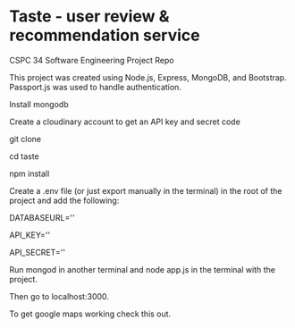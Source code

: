 # Taste - user review & recommendation service
CSPC 34 Software Engineering Project Repo

This project was created using Node.js, Express, MongoDB, and Bootstrap. Passport.js was used to handle authentication.

Install mongodb

Create a cloudinary account to get an API key and secret code

git clone 

cd taste

npm install

Create a .env file (or just export manually in the terminal) in the root of the project and add the following:

DATABASEURL='<url>'
  
API_KEY='<key>'
  
API_SECRET='<secret>'

Run mongod in another terminal and node app.js in the terminal with the project.

Then go to localhost:3000.

To get google maps working check this out.
